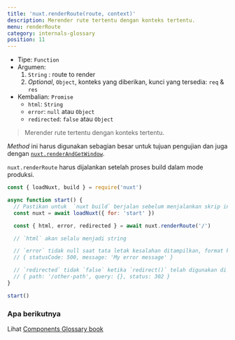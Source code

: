 ```yaml
---
title: 'nuxt.renderRoute(route, context)'
description: Merender rute tertentu dengan konteks tertentu.
menu: renderRoute
category: internals-glossary
position: 11
---
```


- Tipe: `Function`
- Argumen:
  1. `String` : route to render
  2. _Optional_, `Object`, konteks yang diberikan, kunci yang tersedia: `req` & `res`
- Kembalian: `Promise`
  - `html`: `String`
  - `error`: `null` atau `Object`
  - `redirected`: `false` atau `Object`

> Merender rute tertentu dengan konteks tertentu.

*Method* ini harus digunakan sebagian besar untuk tujuan pengujian dan juga dengan [`nuxt.renderAndGetWindow`](/guides/internals-glossary/nuxt-render-and-get-window).

<base-alert>

`nuxt.renderRoute` harus dijalankan setelah proses build dalam mode produksi.

</base-alert>

```js
const { loadNuxt, build } = require('nuxt')

async function start() {
  // Pastikan untuk  `nuxt build` berjalan sebelum menjalankan skrip init
  const nuxt = await loadNuxt({ for: 'start' })

  const { html, error, redirected } = await nuxt.renderRoute('/')

  // `html` akan selalu menjadi string

  // `error` tidak null saat tata letak kesalahan ditampilkan, format kesalahannya adalah:
  // { statusCode: 500, message: 'My error message' }

  // `redirected` tidak `false` ketika `redirect()` telah digunakan di `asyncData()` atau `fetch()`
  // { path: '/other-path', query: {}, status: 302 }
}

start()
```

### Apa berikutnya

<base-alert type="next">

Lihat [Components Glossary book](/guides/components-glossary/pages-fetch)

</base-alert>
